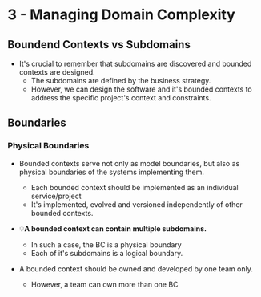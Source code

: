 # 3 - Managing Domain Complexity

## Boundend Contexts vs Subdomains

- It's crucial to remember that subdomains are discovered and bounded contexts are designed.
  - The subdomains are defined by the business strategy.
  - However, we can design the software and it's bounded contexts to address the specific project's context and constraints.

## Boundaries

### Physical Boundaries

- Bounded contexts serve not only as model boundaries, but also as physical boundaries of the systems implementing them.

  - Each bounded context should be implemented as an individual service/project
  - It's implemented, evolved and versioned independently of other bounded contexts.

- 💡**A bounded context can contain multiple subdomains.**

  - In such a case, the BC is a physical boundary
  - Each of it's subdomains is a logical boundary.

- A bounded context should be owned and developed by one team only.

  - However, a team can own more than one BC

  